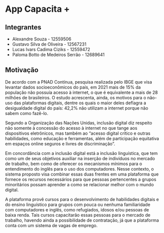 # App Capacita +

## Integrantes 
* Alexandre Souza - 12559506
* Gustavo Silva de Oliveira - 12567231
* Lucas Ivars Cadima Ciziks - 12559472
* Paloma Botto de Medeiros Serrão - 12689641

## Motivação

De acordo com a PNAD Contínua, pesquisa realizada pelo IBGE que visa levantar dados socioeconômicos do país, em 2021 mais de 15% da população não possuía acesso à internet, o que é equivalente a mais de 28 milhões de brasileiros. O estudo acrescenta, ainda, os motivos para o não-uso das plataformas digitais, dentre os quais o maior deles deflagra a desigualdade digital do país: 42,2% não utilizam a internet porque não sabem como fazê-lo.

Segundo a Organização das Nações Unidas, inclusão digital diz respeito não somente à concessão do acesso à internet no que tange aos dispositivos eletrônicos, mas também ao “acesso digital crítico e outras habilidades, como educação e ferramentas, além de participação equitativa em espaços online seguros e livres de discriminação”.

Em concordância com a inclusão digital está a inclusão linguística, que tem como um de seus objetivos auxiliar na inserção de indivíduos no mercado de trabalho, bem como de oferecer os mecanismos mínimos para o entendimento do inglês para o uso dos computadores.
Nesse contexto, o sistema proposto visa combinar essas duas frentes em uma plataforma que fornece os recursos necessários para que pessoas pertencentes a grupos minoritários possam aprender a como se relacionar melhor com o mundo digital. 

A plataforma provê cursos para o desenvolvimento de habilidades digitais e do ensino linguístico para grupos com pouca ou nenhuma familiaridade com computadores e inglês, como refugiados, idosos e/ou pessoas de baixa renda. Tais cursos capacitarão essas pessoas para o mercado de trabalho, havendo ainda a possibilidade de contratação, já que a plataforma conta com um sistema de vagas de emprego.

